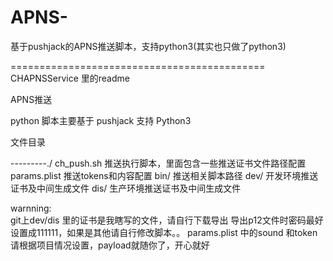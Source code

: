 # APNS-
基于pushjack的APNS推送脚本，支持python3(其实也只做了python3)


============================================
CHAPNSService 里的readme

APNS推送

python 脚本主要基于 pushjack 支持 Python3


文件目录

---------./
	ch_push.sh  推送执行脚本，里面包含一些推送证书文件路径配置
	params.plist 推送tokens和内容配置
	bin/	推送相关脚本路径
	dev/	开发环境推送证书及中间生成文件
	dis/	生产环境推送证书及中间生成文件

warnning:  
git上dev/dis 里的证书是我瞎写的文件，请自行下载导出
导出p12文件时密码最好设置成111111，如果是其他请自行修改脚本。。
params.plist 中的sound 和token请根据项目情况设置，payload就随你了，开心就好
